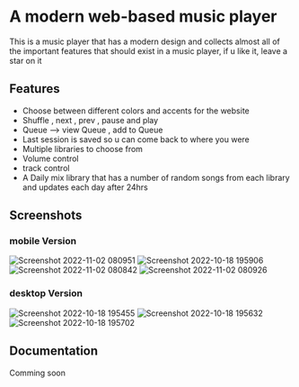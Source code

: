 
# A modern web-based music player

This is a music player that has a modern design and collects almost all of the important features
that should exist in a music player, if u like it, leave a star on it


## Features

- Choose between different colors and accents for the website
- Shuffle , next , prev , pause and play 
- Queue --> view Queue , add to Queue 
- Last session is saved so u can come back to where you were
- Multiple libraries to choose from
- Volume control
- track control
- A Daily mix library that has a number of random songs from each library and updates each day after 24hrs



## Screenshots
### mobile Version
![Screenshot 2022-11-02 080951](https://user-images.githubusercontent.com/74527457/199411543-3facd574-7cd3-4e9a-bdfa-aa5cca199ef0.png)
![Screenshot 2022-10-18 195906](https://user-images.githubusercontent.com/74527457/199411546-4346dfed-c04c-49d5-b8fd-3c4f171b422b.png)
![Screenshot 2022-11-02 080842](https://user-images.githubusercontent.com/74527457/199411548-90a7b11b-7f03-4dec-a817-e3b4c5f69cb3.png)
![Screenshot 2022-11-02 080926](https://user-images.githubusercontent.com/74527457/199411551-712f19d3-3cbb-449f-a6b8-0d4c00e61418.png)

### desktop Version
![Screenshot 2022-10-18 195455](https://user-images.githubusercontent.com/74527457/199410533-fbd0f61f-cbe4-4061-8da2-75994e795a83.png)
![Screenshot 2022-10-18 195632](https://user-images.githubusercontent.com/74527457/199410547-168c5fe3-e409-4475-96ba-65f8b1e445c3.png)
![Screenshot 2022-10-18 195702](https://user-images.githubusercontent.com/74527457/199410557-639e133d-715b-4b59-a048-8ba2c816d854.png)




## Documentation

Comming soon

